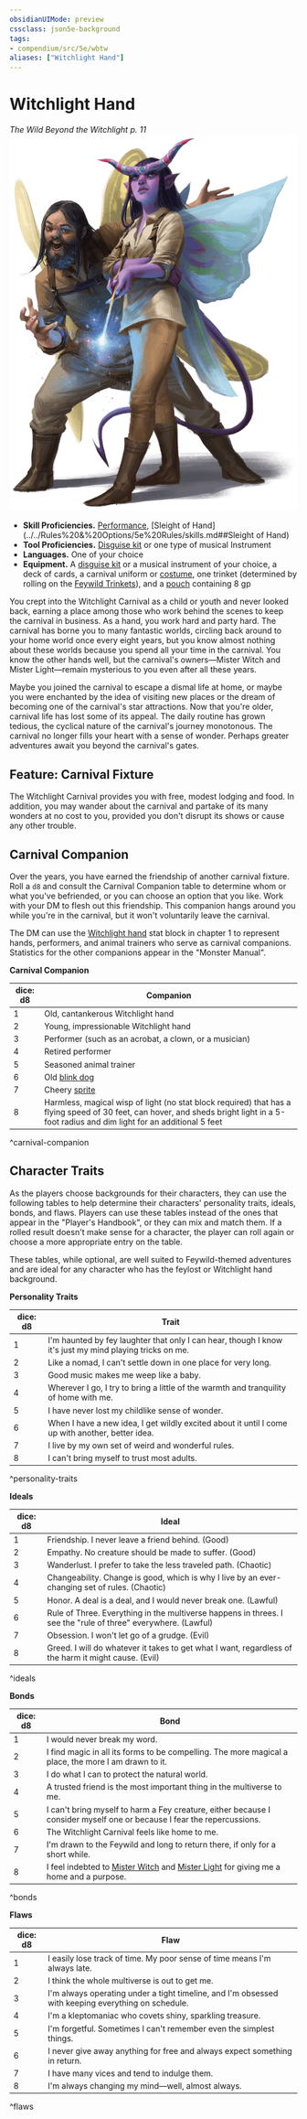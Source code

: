 ```yaml
---
obsidianUIMode: preview
cssclass: json5e-background
tags:
- compendium/src/5e/wbtw
aliases: ["Witchlight Hand"]
---
```

# Witchlight Hand
*The Wild Beyond the Witchlight p. 11*  
![](../../assets/img/witchlight-hand.png)  

- **Skill Proficiencies.** [Performance](../../Rules%20&%20Options/5e%20Rules/skills.md##Performance), [Sleight of Hand](../../Rules%20&%20Options/5e%20Rules/skills.md##Sleight of Hand)  
- **Tool Proficiencies.** [Disguise kit](disguise-kit.md#) or one type of musical Instrument  
- **Languages.** One of your choice  
- **Equipment.** A [disguise kit](disguise-kit.md#.md#) or a musical instrument of your choice, a deck of cards, a carnival uniform or [costume](costume-clothes.md#), one trinket (determined by rolling on the [Feywild Trinkets](feywild-trinket-wbtw.md#)), and a [pouch](pouch.md#) containing 8 gp  

You crept into the Witchlight Carnival as a child or youth and never looked back, earning a place among those who work behind the scenes to keep the carnival in business. As a hand, you work hard and party hard. The carnival has borne you to many fantastic worlds, circling back around to your home world once every eight years, but you know almost nothing about these worlds because you spend all your time in the carnival. You know the other hands well, but the carnival's owners—Mister Witch and Mister Light—remain mysterious to you even after all these years.

Maybe you joined the carnival to escape a dismal life at home, or maybe you were enchanted by the idea of visiting new places or the dream of becoming one of the carnival's star attractions. Now that you're older, carnival life has lost some of its appeal. The daily routine has grown tedious, the cyclical nature of the carnival's journey monotonous. The carnival no longer fills your heart with a sense of wonder. Perhaps greater adventures await you beyond the carnival's gates.

## Feature: Carnival Fixture

The Witchlight Carnival provides you with free, modest lodging and food. In addition, you may wander about the carnival and partake of its many wonders at no cost to you, provided you don't disrupt its shows or cause any other trouble.

## Carnival Companion

Over the years, you have earned the friendship of another carnival fixture. Roll a `d8` and consult the Carnival Companion table to determine whom or what you've befriended, or you can choose an option that you like. Work with your DM to flesh out this friendship. This companion hangs around you while you're in the carnival, but it won't voluntarily leave the carnival.

The DM can use the [Witchlight hand](witchlight-hand-medium-wbtw.md#) stat block in chapter 1 to represent hands, performers, and animal trainers who serve as carnival companions. Statistics for the other companions appear in the "Monster Manual".

**Carnival Companion**

| dice: d8 | Companion |
|----------|-----------|
| 1 | Old, cantankerous Witchlight hand |
| 2 | Young, impressionable Witchlight hand |
| 3 | Performer (such as an acrobat, a clown, or a musician) |
| 4 | Retired performer |
| 5 | Seasoned animal trainer |
| 6 | Old [blink dog](blink-dog.md#) |
| 7 | Cheery [sprite](sprite.md#) |
| 8 | Harmless, magical wisp of light (no stat block required) that has a flying speed of 30 feet, can hover, and sheds bright light in a 5-foot radius and dim light for an additional 5 feet |
^carnival-companion

## Character Traits

As the players choose backgrounds for their characters, they can use the following tables to help determine their characters' personality traits, ideals, bonds, and flaws. Players can use these tables instead of the ones that appear in the "Player's Handbook", or they can mix and match them. If a rolled result doesn't make sense for a character, the player can roll again or choose a more appropriate entry on the table.

These tables, while optional, are well suited to Feywild-themed adventures and are ideal for any character who has the feylost or Witchlight hand background.

**Personality Traits**

| dice: d8 | Trait |
|----------|-------|
| 1 | I'm haunted by fey laughter that only I can hear, though I know it's just my mind playing tricks on me. |
| 2 | Like a nomad, I can't settle down in one place for very long. |
| 3 | Good music makes me weep like a baby. |
| 4 | Wherever I go, I try to bring a little of the warmth and tranquility of home with me. |
| 5 | I have never lost my childlike sense of wonder. |
| 6 | When I have a new idea, I get wildly excited about it until I come up with another, better idea. |
| 7 | I live by my own set of weird and wonderful rules. |
| 8 | I can't bring myself to trust most adults. |
^personality-traits

**Ideals**

| dice: d8 | Ideal |
|----------|-------|
| 1 | Friendship. I never leave a friend behind. (Good) |
| 2 | Empathy. No creature should be made to suffer. (Good) |
| 3 | Wanderlust. I prefer to take the less traveled path. (Chaotic) |
| 4 | Changeability. Change is good, which is why I live by an ever-changing set of rules. (Chaotic) |
| 5 | Honor. A deal is a deal, and I would never break one. (Lawful) |
| 6 | Rule of Three. Everything in the multiverse happens in threes. I see the "rule of three" everywhere. (Lawful) |
| 7 | Obsession. I won't let go of a grudge. (Evil) |
| 8 | Greed. I will do whatever it takes to get what I want, regardless of the harm it might cause. (Evil) |
^ideals

**Bonds**

| dice: d8 | Bond |
|----------|------|
| 1 | I would never break my word. |
| 2 | I find magic in all its forms to be compelling. The more magical a place, the more I am drawn to it. |
| 3 | I do what I can to protect the natural world. |
| 4 | A trusted friend is the most important thing in the multiverse to me. |
| 5 | I can't bring myself to harm a Fey creature, either because I consider myself one or because I fear the repercussions. |
| 6 | The Witchlight Carnival feels like home to me. |
| 7 | I'm drawn to the Feywild and long to return there, if only for a short while. |
| 8 | I feel indebted to [Mister Witch](mister-witch-wbtw.md#) and [Mister Light](mister-light-wbtw.md#) for giving me a home and a purpose. |
^bonds

**Flaws**

| dice: d8 | Flaw |
|----------|------|
| 1 | I easily lose track of time. My poor sense of time means I'm always late. |
| 2 | I think the whole multiverse is out to get me. |
| 3 | I'm always operating under a tight timeline, and I'm obsessed with keeping everything on schedule. |
| 4 | I'm a kleptomaniac who covets shiny, sparkling treasure. |
| 5 | I'm forgetful. Sometimes I can't remember even the simplest things. |
| 6 | I never give away anything for free and always expect something in return. |
| 7 | I have many vices and tend to indulge them. |
| 8 | I'm always changing my mind—well, almost always. |
^flaws